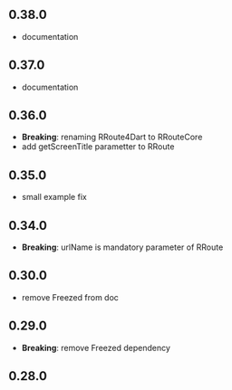 ## 0.38.0

- documentation

## 0.37.0

- documentation

## 0.36.0

- **Breaking**: renaming RRoute4Dart to RRouteCore
- add getScreenTitle parametter to RRoute

## 0.35.0

- small example fix

## 0.34.0

- **Breaking**: urlName is mandatory parameter of RRoute

## 0.30.0

- remove Freezed from doc

## 0.29.0

- **Breaking**: remove Freezed dependency

## 0.28.0
n
- Lint and examples

## 0.27.0

- examples are running on Github pages

## 0.26.0

- **Breaking**: riverpodNavigatorProvider renamed to navigatorProvider

## 0.25.0

- doc fix

## 0.24.0

- doc fix

## 0.23.0

- doc fix
y

- simplier example on home

## 0.21.0

- diagram picture fix

## 0.20.0

- small fix

## 0.19.0

- **Breaking**: exclusion of riverpod_navigator_core from the main riverpod_navigator

## 0.18.0

- **Breaking**: isNested removed

## 0.17.0

- nested navigator support

## 0.16.0

- better readme.md and examples

## 0.15.0

- Smaller readme.md, two others doc documents

## 0.14.0

- Examples

## 0.13.0

- Installation instruction

## 0.12.0

- **Breaking**: only Route like navigator configuration is available
- better readme.md and examples

## 0.11.0

- new RNavigator.fromJson, alowing "fromJson: SimpleSegment.fromJson"
- example rework

## 0.10.0

- **Breaking**: navigator.routerDelegate is RRouterDelegate instead of IRouterDelegate. If you need IRouterDelegate, use navigator.routerDelegate4Dart

## 0.9.0

First public preview version

## 0.8.0

Absolute urls in readme

## 0.7.0

Modified Readme

## 0.6.0

Fixing documentation

## 0.5.0

Better documentation with examples Lesson01 - Lesson05.

## 0.4.0

Test force

## 0.3.0

Rework

## 0.2.2

Better examples

## 0.2.1

Better examples

## 0.2.0

Initial release
